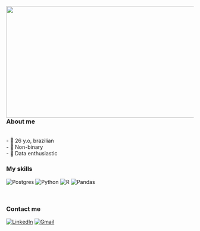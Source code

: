 
 <img src="https://github.com/Lanaax/Lanaax/assets/136387142/2328d33c-135a-4a88-b2c4-a1a7b4e5fea7" width="600" height="300" align="left">  
<p aling="right">
<h3>About me</h3> <br>
- 🌻 26 y.o, brazilian <br>
- 🌱 Non-binary <br>
- 🍃 Data enthusiastic <br>
</p>

<h3>My skills</h3>

![Postgres](https://img.shields.io/badge/postgres-%23316192.svg?style=for-the-badge&logo=postgresql&logoColor=white)
![Python](https://img.shields.io/badge/python-3670A0?style=for-the-badge&logo=python&logoColor=ffdd54)
![R](https://img.shields.io/badge/r-%23276DC3.svg?style=for-the-badge&logo=r&logoColor=white)
![Pandas](https://img.shields.io/badge/pandas-%23150458.svg?style=for-the-badge&logo=pandas&logoColor=white)

<br>
<h3> Contact me</h3>
<p aling="right">
 
[![LinkedIn](https://img.shields.io/badge/linkedin-%230077B5.svg?style=for-the-badge&logo=linkedin&logoColor=white)](https://www.linkedin.com/in/luan-buganeme-zacarone-23a4b121a/)
[![Gmail](https://img.shields.io/badge/Gmail-D14836?style=for-the-badge&logo=gmail&logoColor=white)](mailto:myemailaddress@gmail.com)





